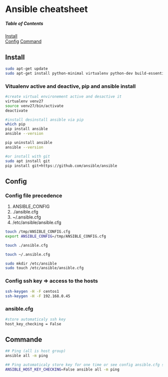 # Ansible cheatsheet

##### Table of Contents
[Install](#install)  
[Config](#config)
[Command](#command)

<a name="install"/>

## Install  
```bash
sudo apt-get update
sudo apt-get install python-minimal virtualenv python-dev build-essential
```
### Vitualenv active and deactive, pip and ansible install

```bash
#create virtual environement active and desactive it
virtualenv venv27
source venv27/bin/activate
deactivate

#install desinstall ansible via pip
which pip
pip install ansible
ansible --version

pip uninstall ansible
ansible --version

#or install with git
sudo apt install git
pip install git+https://github.com/ansible/ansible

```

<a name="config"/>

## Config

### Config file precedence

1. ANSIBLE_CONFIG
2. ./ansible.cfg
3. ~/.ansible.cfg
4. /etc/ansible/ansible.cfg

```bash
touch /tmp/ANSIBLE_CONFIG.cfg
export ANSIBLE_CONFIG=/tmp/ANSIBLE_CONFIG.cfg

touch ./ansible.cfg

touch ~/.ansible.cfg

sudo mkdir /etc/ansible
sudo touch /etc/ansible/ansible.cfg
```

### Config ssh key => access to the hosts

```bash
ssh-keygen -H -F centos1
ssh-keygen -H -F 192.168.0.45

```

### ansible.cfg

```bash
#store automaticaly ssh key
host_key_checking = False
```

<a name="command"/>

## Commande


```bash
## Ping (all is host group)
ansible all -m ping

## Ping automaticaly store key for one time or see config ansible.cfg section for permanent settings
ANSIBLE_HOST_KEY_CHECKING=False ansible all -m ping
```
